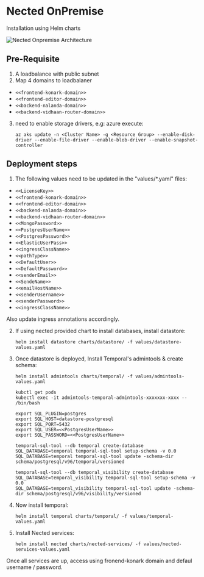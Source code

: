 # Nected OnPremise
Installation using Helm charts

![Nected Onpremise Architecture](https://assets.nected.io/nalanda/nected-onpremise-arch.jpg)

## Pre-Requisite
1. A loadbalance with public subnet
2. Map 4 domains to loadbalaner
  - `<<frontend-konark-domain>>`
  - `<<frontend-editor-domain>>`
  - `<<backend-nalanda-domain>>`
  - `<<backend-vidhaan-router-domain>>`
3. need to enable storage drivers, e.g: azure execute:
   ```
   az aks update -n <Cluster Name> -g <Resource Group> --enable-disk-driver --enable-file-driver --enable-blob-driver --enable-snapshot-controller
   ```

## Deployment steps
1. The following values need to be updated in the "values/*.yaml" files:
  - `<<LicenseKey>>`
  - `<<frontend-konark-domain>>`
  - `<<frontend-editor-domain>>`
  - `<<backend-nalanda-domain>>`
  - `<<backend-vidhaan-router-domain>>`
  - `<<MongoPassword>>`
  - `<<PostgresUserName>>`
  - `<<PostgresPassword>>`
  - `<<ElasticUserPass>>`
  - `<<ingressClassName>>`
  - `<<pathType>>`
  - `<<DefaultUser>>`
  - `<<DefaultPassword>>`
  - `<<senderEmail>>`
  - `<<SendeName>>`
  - `<<emailHostName>>`
  - `<<senderUsername>>`
  - `<<senderPassword>>`
  - `<<ingressClassName>>`

  Also update ingress annotations accordingly.

2. If using nected provided chart to install databases, install datastore:
   ```
   helm install datastore charts/datastore/ -f values/datastore-values.yaml
   ```

3. Once datastore is deployed, Install Temporal's admintools & create schema:
    ```
    helm install admintools charts/temporal/ -f values/admintools-values.yaml

    kubctl get pods
    kubectl exec -it admintools-temporal-admintools-xxxxxxx-xxxx -- /bin/bash

    export SQL_PLUGIN=postgres
    export SQL_HOST=datastore-postgresql
    export SQL_PORT=5432
    export SQL_USER=<<PostgresUserName>>
    export SQL_PASSWORD=<<PostgresUserName>>

    temporal-sql-tool --db temporal create-database
    SQL_DATABASE=temporal temporal-sql-tool setup-schema -v 0.0
    SQL_DATABASE=temporal temporal-sql-tool update -schema-dir schema/postgresql/v96/temporal/versioned

    temporal-sql-tool --db temporal_visibility create-database
    SQL_DATABASE=temporal_visibility temporal-sql-tool setup-schema -v 0.0
    SQL_DATABASE=temporal_visibility temporal-sql-tool update -schema-dir schema/postgresql/v96/visibility/versioned
    ```

4. Now install temporal:
    ```
    helm install temporal charts/temporal/ -f values/temporal-values.yaml
    ```

4. Install Nected services:
    ```
    helm install nected charts/nected-services/ -f values/nected-services-values.yaml
    ```

Once all services are up, access using fronend-konark domain and defaul username / password.
